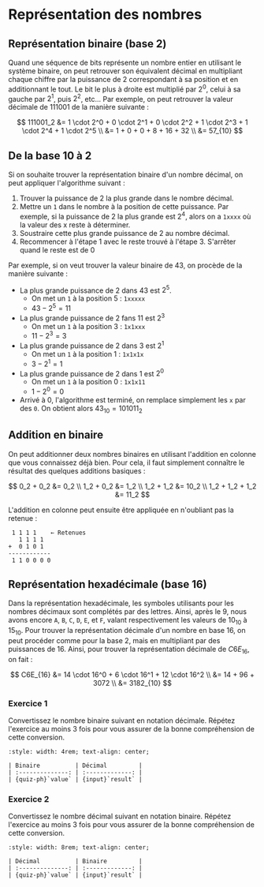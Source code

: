 # Représentation des nombres

## Représentation binaire (base 2)
Quand une séquence de bits représente un nombre entier en utilisant le système binaire, on peut retrouver son équivalent décimal en multipliant chaque chiffre par la puissance de 2 correspondant à sa position et en additionnant le tout. Le bit le plus à droite est multiplié par $2^0$, celui à sa gauche par $2^1$, puis $2^2$, etc... Par exemple, on peut retrouver la valeur décimale de 111001 de la manière suivante :

$$
111001_2 &= 1 \cdot 2^0 + 0 \cdot 2^1 + 0 \cdot 2^2 + 1 \cdot 2^3 + 1 \cdot 2^4 + 1 \cdot 2^5 \\
         &= 1 + 0 + 0 + 8 + 16 + 32 \\
         &= 57_{10}
$$

## De la base 10 à 2
Si on souhaite trouver la représentation binaire d'un nombre décimal, on peut appliquer l'algorithme suivant :

1) Trouver la puissance de 2 la plus grande dans le nombre décimal.
2) Mettre un `1` dans le nombre à la position de cette puissance. Par exemple, si la puissance de 2 la plus grande est $2^4$, alors on a `1xxxx` où la valeur des x reste à déterminer.
3) Soustraire cette plus grande puissance de 2 au nombre décimal.
4) Recommencer à l'étape 1 avec le reste trouvé à l'étape 3. S'arrêter quand le reste est de 0

 Par exemple, si on veut trouver la valeur binaire de $43$, on procède de la manière suivante :

- La plus grande puissance de 2 dans $43$ est $2^5$.
  - On met un `1` à la position 5 : `1xxxxx`
  - $43 - 2^5 = 11$
- La plus grande puissance de 2 fans $11$ est $2^3$
  - On met un `1` à la position 3 : `1x1xxx`
  - $11 - 2^3 = 3$
- La plus grande puissance de 2 dans $3$ est $2^1$
  - On met un `1` à la position 1 : `1x1x1x`
  - $3 - 2^1 = 1$
- La plus grande puissance de 2 dans $1$ est $2^0$
  - On met un `1` à la position 0 : `1x1x11`
  - $1 - 2^0 = 0$
- Arrivé à $0$, l'algorithme est terminé, on remplace simplement les `x` par des `0`. On obtient alors $43_{10} = 101011_2$

## Addition en binaire
On peut additionner deux nombres binaires en utilisant l'addition en colonne que vous connaissez déjà bien. Pour cela, il faut simplement connaître le résultat des quelques additions basiques :

$$
      0_2 + 0_2 &= 0_2 \\
      1_2 + 0_2 &= 1_2 \\
      1_2 + 1_2 &= 10_2 \\
1_2 + 1_2 + 1_2 &= 11_2
$$

L'addition en colonne peut ensuite être appliquée en n'oubliant pas la retenue :

```
 1 1 1 1    ← Retenues
   1 1 1 1
+  0 1 0 1
------------
 1 1 0 0 0 0
```

## Représentation hexadécimale (base 16)
Dans la représentation hexadécimale, les symboles utilisants pour les nombres décimaux sont complétés par des lettres. Ainsi, après le $9$, nous avons encore `A`, `B`, `C`, `D`, `E`, et `F`, valant respectivement les valeurs de $10_{10}$ à $15_{10}$. Pour trouver la représentation décimale d'un nombre en base 16, on peut procéder comme pour la base 2, mais en multipliant par des puissances de 16. Ainsi, pour trouver la représentation décimale de $C6E_{16}$, on fait :

$$
C6E_{16} &= 14 \cdot 16^0 + 6 \cdot 16^1 + 12 \cdot 16^2 \\
         &= 14 + 96 + 3072 \\
         &= 3182_{10}
$$

### Exercice 1

<script type="module">
const [core, quiz] = await tdoc.imports('tdoc/core.js', 'tdoc/quiz.js');

function conversion(fromRadix, toRadix, min, max) {
    return () => {
        const v = core.randomInt(min, max);
        const solution = core.toRadix(v, toRadix);
        if (tdoc.dev) console.log(solution);
        return {
            v,
            equal(other) { return v === other.v; },
            history: (max - min + 1) / 2,

            value(ph) { ph.textContent = `${core.toRadix(v, fromRadix)}`; },
            result(args) { args.ok = args.answer.trim() === solution; },
        };
    };
}

quiz.generator('bin2dec', conversion(2, 10, 17, 511));
quiz.generator('dec2bin', conversion(10, 2, 17, 511));
</script>

Convertissez le nombre binaire suivant en notation décimale. Répétez l'exercice au moins 3 fois pour vous assurer de la bonne compréhension de cette conversion.

```{role} input(quiz-input)
:style: width: 4rem; text-align: center;
```

```{quiz} table bin2dec
| Binaire          | Décimal         |
| :--------------: | :-------------: |
| {quiz-ph}`value` | {input}`result` |
```

### Exercice 2
Convertissez le nombre décimal suivant en notation binaire. Répétez l'exercice au moins 3 fois pour vous assurer de la bonne compréhension de cette conversion.

```{role} input(quiz-input)
:style: width: 8rem; text-align: center;
```

```{quiz} table dec2bin
| Décimal          | Binaire         |
| :--------------: | :-------------: |
| {quiz-ph}`value` | {input}`result` |
```
